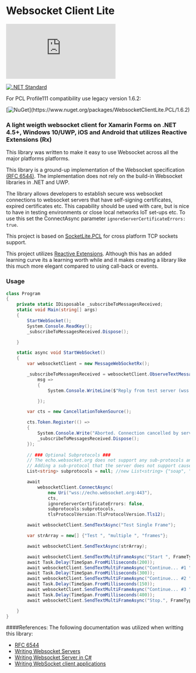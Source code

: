# Websocket Client Lite 
[![NuGet Badge](https://buildstats.info/nuget/WebsocketClientLite.PCL)](https://www.nuget.org/packages/WebsocketClientLite.PCL)

[![.NET Standard](http://img.shields.io/badge/.NET_Standard-v1.2-green.svg)](https://docs.microsoft.com/da-dk/dotnet/articles/standard/library)

For PCL Profile111 compatibility use legacy version 1.6.2:

[![NuGet](https://img.shields.io/badge/nuget-1.6.2_(Profile_111)-yellow.svg)](https://www.nuget.org/packages/WebsocketClientLite.PCL/1.6.2)

### A light weigth websocket client for Xamarin Forms on .NET 4.5+, Windows 10/UWP, iOS and Android that utilizes Reactive Extensions (Rx)

This library was written to make it easy to use Websocket across all the major platforms platforms.

This library is a ground-up implementation of the Websocket specification [(RFC 6544)](https://tools.ietf.org/html/rfc6455). The implementation does not rely on the build-in Websocket libraries in .NET and UWP. 

The library allows developers to establish secure wss websocket connections to websocket servers that have self-signing certificates, expired certificates etc. This capability should be used with care, but is nice to have in testing environments or close local networks IoT set-ups etc. To use this set the ConnectAsync parameter `ignoreServerCertificateErrors: true`.

This project is based on [SocketLite.PCL](https://github.com/1iveowl/SocketLite.PCL) for cross platform TCP sockets support. 

This project utilizes [Reactive Extensions](http://reactivex.io/). Although this has an added learning curve its a learning worth while and it makes creating a library like this much more elegant compared to using call-back or events. 

### Usage
```csharp
class Program
{
    private static IDisposable _subscribeToMessagesReceived; 
    static void Main(string[] args)
    {
        StartWebSocket();
        System.Console.ReadKey();
        _subscribeToMessagesReceived.Dispose();

    }

    static async void StartWebSocket()
    {
        var websocketClient = new MessageWebSocketRx();

        _subscribeToMessagesReceived = websocketClient.ObserveTextMessagesReceived.Subscribe(
            msg =>
            {
                System.Console.WriteLine($"Reply from test server (wss://echo.websocket.org): {msg}");

            });

        var cts = new CancellationTokenSource();

        cts.Token.Register(() =>
        {
            System.Console.Write("Aborted. Connection cancelled by server or server became unavailable.");
            _subscribeToMessagesReceived.Dispose();
        });
        
        // ### Optional Subprotocols ###
        // The echo.websocket.org does not support any sub-protocols and hence this test does not add any.
        // Adding a sub-protocol that the server does not support causes the client to close down the connection.
        List<string> subprotocols = null; //new List<string> {"soap", "json"};

        await
            websocketClient.ConnectAsync(
                new Uri("wss://echo.websocket.org:443"),
                cts,
                ignoreServerCertificateErrors: false,
                subprotocols:subprotocols, 
                tlsProtocolVersion:TlsProtocolVersion.Tls12);

        await websocketClient.SendTextAsync("Test Single Frame");

        var strArray = new[] {"Test ", "multiple ", "frames"};

        await websocketClient.SendTextAsync(strArray);

        await websocketClient.SendTextMultiFrameAsync("Start ", FrameType.FirstOfMultipleFrames);
        await Task.Delay(TimeSpan.FromMilliseconds(200));
        await websocketClient.SendTextMultiFrameAsync("Continue... #1 ", FrameType.Continuation);
        await Task.Delay(TimeSpan.FromMilliseconds(300));
        await websocketClient.SendTextMultiFrameAsync("Continue... #2 ", FrameType.Continuation);
        await Task.Delay(TimeSpan.FromMilliseconds(150));
        await websocketClient.SendTextMultiFrameAsync("Continue... #3 ", FrameType.Continuation);
        await Task.Delay(TimeSpan.FromMilliseconds(400));
        await websocketClient.SendTextMultiFrameAsync("Stop.", FrameType.LastInMultipleFrames);

    }
}
```


####References:
The following documentation was utilized when writting this library:

 - [RFC 6544](https://tools.ietf.org/html/rfc6455)
 - [Writing Websocket Servers](https://developer.mozilla.org/en-US/docs/Web/API/WebSockets_API/Writing_WebSocket_servers)
 - [Writing Websocket Server in C#](https://developer.mozilla.org/en-US/docs/Web/API/WebSockets_API/Writing_WebSocket_server)
 - [Writing WebSocket client applications](https://developer.mozilla.org/en-US/docs/Web/API/WebSockets_API/Writing_WebSocket_client_applications)
